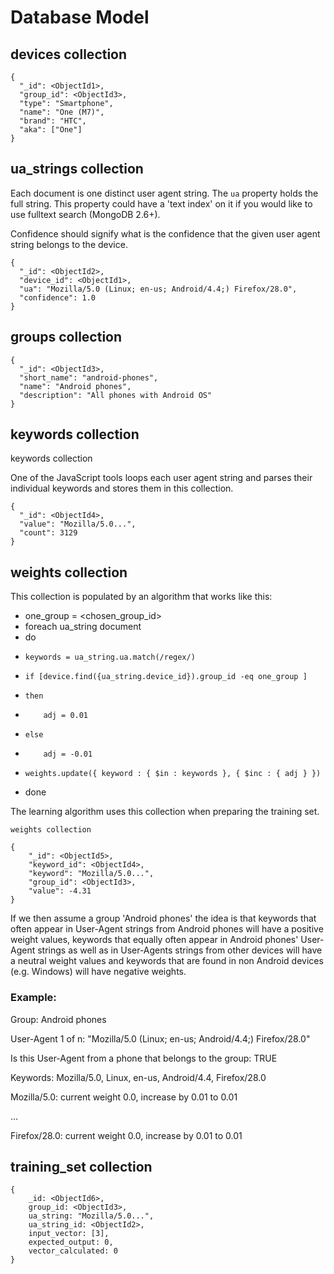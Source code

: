 # Database Model

## devices collection

    {
      "_id": <ObjectId1>,
      "group_id": <ObjectId3>,
      "type": "Smartphone",
      "name": "One (M7)",
      "brand": "HTC",
      "aka": ["One"]
    }

## ua_strings collection

Each document is one distinct user agent string. The `ua` property holds the
full string. This property could have a 'text index' on it if you would like
to use fulltext search (MongoDB 2.6+).

Confidence should signify what is the confidence that the given user agent string
belongs to the device.

    {
      "_id": <ObjectId2>,
      "device_id": <ObjectId1>,
      "ua": "Mozilla/5.0 (Linux; en-us; Android/4.4;) Firefox/28.0",
      "confidence": 1.0
    }

## groups collection

    {
      "_id": <ObjectId3>,
      "short_name": "android-phones",
      "name": "Android phones",
      "description": "All phones with Android OS"
    }

## keywords collection

keywords collection

One of the JavaScript tools loops each user agent string and parses their individual
keywords and stores them in this collection.

    {
      "_id": <ObjectId4>,
      "value": "Mozilla/5.0...",
      "count": 3129
    }


## weights collection

This collection is populated by an algorithm that works like this:

- one_group = <chosen_group_id>
- foreach ua_string document
- do
-     keywords = ua_string.ua.match(/regex/)
-     if [device.find({ua_string.device_id}).group_id -eq one_group ]
-     then
-         adj = 0.01
-     else
-         adj = -0.01
-     weights.update({ keyword : { $in : keywords }, { $inc : { adj } })
- done

The learning algorithm uses this collection when preparing the training set.

    weights collection

    {
        "_id": <ObjectId5>,
        "keyword_id": <ObjectId4>,
        "keyword": "Mozilla/5.0...",
        "group_id": <ObjectId3>,
        "value": -4.31
    }

If we then assume a group 'Android phones' the idea is that keywords that often
appear in User-Agent strings from Android phones will have a positive weight
values, keywords that equally often appear in Android phones' User-Agent strings
as well as in User-Agents strings from other devices will have a neutral weight
values and keywords that are found in non Android devices (e.g. Windows) will
have negative weights.

### Example:

Group: Android phones

User-Agent 1 of n: "Mozilla/5.0 (Linux; en-us; Android/4.4;) Firefox/28.0"

Is this User-Agent from a phone that belongs to the group: TRUE

Keywords: Mozilla/5.0, Linux, en-us, Android/4.4, Firefox/28.0

Mozilla/5.0: current weight 0.0, increase by 0.01 to 0.01

...

Firefox/28.0: current weight 0.0, increase by 0.01 to 0.01

## training_set collection

    {
        _id: <ObjectId6>,
        group_id: <ObjectId3>,
        ua_string: "Mozilla/5.0...",
        ua_string_id: <ObjectId2>,
        input_vector: [3],
        expected_output: 0,
        vector_calculated: 0
    }
